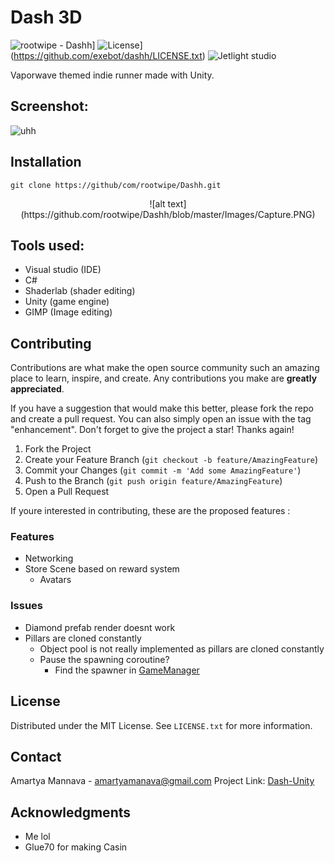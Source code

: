 # Dash 3D

![rootwipe - Dashh](https://img.shields.io/static/v1?label=exebot&message=dashh&color=purple&logo=github)]
![License](https://img.shields.io/badge/License-MIT-purple)](https://github.com/exebot/dashh/LICENSE.txt)
![Jetlight studio](https://img.shields.io/badge/Made%20by-Jetlight%20studio-blue.svg?color=082544)

Vaporwave themed indie runner made with Unity. 


## Screenshot:
![uhh](https://github.com/rootwipe/Dashh/blob/master/Images/new.PNG)

## Installation 

``` cd file/path
git clone https://github/com/rootwipe/Dashh.git
```

<p align="center">
![alt text](https://github.com/rootwipe/Dashh/blob/master/Images/Capture.PNG)
</p>

## Tools used:
* Visual studio (IDE)
* C# 
* Shaderlab (shader editing)
* Unity (game engine)
* GIMP (Image editing)


## Contributing

Contributions are what make the open source community such an amazing place to learn, inspire, and create. Any contributions you make are **greatly appreciated**.

If you have a suggestion that would make this better, please fork the repo and create a pull request. You can also simply open an issue with the tag "enhancement".
Don't forget to give the project a star! Thanks again!

1. Fork the Project
2. Create your Feature Branch (`git checkout -b feature/AmazingFeature`)
3. Commit your Changes (`git commit -m 'Add some AmazingFeature'`)
4. Push to the Branch (`git push origin feature/AmazingFeature`)
5. Open a Pull Request

If youre interested in contributing, these are the proposed features :

### Features 
- Networking 
- Store Scene based on reward system
    - Avatars

### Issues 
- Diamond prefab render doesnt work
- Pillars are cloned constantly 
    - Object pool is not really implemented as pillars are cloned constantly 
    - Pause the spawning coroutine?
        - Find the spawner in [GameManager](https://github.com/rootwipe/Dash/Assets/Scripts/GameManager)

## License

Distributed under the MIT License. See `LICENSE.txt` for more information.

<!-- CONTACT -->
## Contact

Amartya Mannava - amartyamanava@gmail.com
Project Link: [Dash-Unity](https://github.com/rootwipe/Dash)

<!-- ACKNOWLEDGMENTS -->
## Acknowledgments

* Me lol
* Glue70 for making Casin
